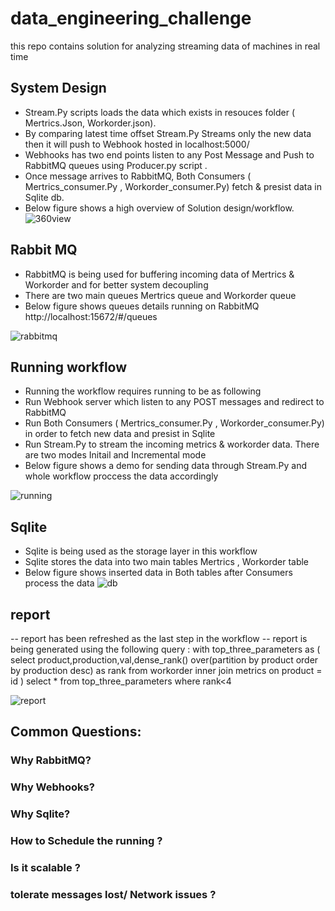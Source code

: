 # data_engineering_challenge
this repo contains solution for analyzing streaming data of machines in real time

## System Design 
- Stream.Py scripts loads the data which exists in resouces folder ( Mertrics.Json, Workorder.json). 
- By comparing latest time offset Stream.Py Streams only the new data then it will push to Webhook hosted in localhost:5000/
- Webhooks has two end points listen to any Post Message and Push to RabbitMQ queues using Producer.py script . 
- Once message arrives to RabbitMQ, Both Consumers ( Mertrics_consumer.Py , Workorder_consumer.Py) fetch & presist data in Sqlite db. 
- Below figure shows a high overview of Solution design/workflow.  
![360view](https://user-images.githubusercontent.com/18703395/213935687-70af8f6b-d2f9-4bf4-898b-5f7032e517ac.png)

## Rabbit MQ
- RabbitMQ is being used for buffering incoming data of Mertrics & Workorder and for better system decoupling
- There are two main queues Mertrics queue and Workorder queue 
-  Below figure shows queues details running on RabbitMQ http://localhost:15672/#/queues

![rabbitmq](https://user-images.githubusercontent.com/18703395/213935695-157f2985-9376-4b8f-b7d6-3727167e4c6d.png)

## Running workflow
- Running the workflow requires running to be as following 
- Run Webhook server which listen to any POST messages and redirect to RabbitMQ
- Run Both Consumers ( Mertrics_consumer.Py , Workorder_consumer.Py) in order to fetch new data and presist in Sqlite
- Run Stream.Py to stream the incoming metrics & workorder data. There are two modes Initail and Incremental mode 
- Below figure shows a demo for sending data through Stream.Py and whole workflow proccess the data accordingly 

![running](https://user-images.githubusercontent.com/18703395/213935698-503c2a2d-c43a-418c-a2b3-f5294be07636.png)

## Sqlite
- Sqlite is being used as the storage layer in this workflow 
- Sqlite stores the data into two main tables Mertrics , Workorder table 
- Below figure shows inserted data in Both tables after Consumers process the data 
![db](https://user-images.githubusercontent.com/18703395/213935721-4cf2ffbc-a4e0-403f-ba43-5fb777b9b46b.png)

## report
-- report has been refreshed as the last step in the workflow 
-- report is being generated using the following query : 
with top_three_parameters as (
select  product,production,val,dense_rank() over(partition by product order by production desc) as rank 
from workorder inner join metrics 
on product = id
) select * from top_three_parameters where rank<4


![report](https://user-images.githubusercontent.com/18703395/213935728-3f047724-a392-48fe-8e8d-c2ef1b322f79.png)

## Common Questions: 
### Why RabbitMQ? 
### Why Webhooks? 
### Why Sqlite? 
### How to Schedule the running ? 
### Is it scalable ? 
### tolerate messages lost/ Network issues ? 


